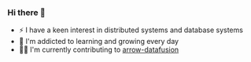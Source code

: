 ### Hi there 👋

- ⚡ I have a keen interest in distributed systems and database systems
- 🌱 I'm addicted to learning and growing every day
- 👨‍💻 I'm currently contributing to [arrow-datafusion](https://github.com/apache/arrow-datafusion)
<!--
- 🍻 Open to remote intern job opportunities 
- 📫 How to reach me: 
  - 
-->

<!--
[![Anurag's GitHub stats](https://github-readme-stats.vercel.app/api?username=haohuaijin)](https://github.com/anuraghazra/github-readme-stats)
-->
